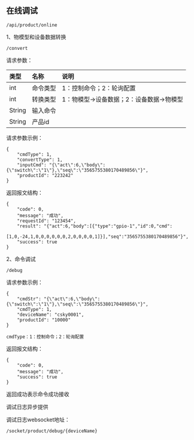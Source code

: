 ## 在线调试

```
/api/product/online
```

1、物模型和设备数据转换

```
/convert
```

请求参数：

| 类型 | 名称 | 说明 |
| :--- | :--- | :--- |
| int | 命令类型 | 1：控制命令；2：轮询配置 |
| int | 转换类型 | 1：物模型-&gt;设备数据；2：设备数据-&gt;物模型 |
| String | 输入命令 |  |
| String | 产品id |  |

请求参数示例：

```
{
    "cmdType": 1,
    "convertType": 1,
    "inputCmd": "{\"act\":6,\"body\":{\"switch\":\"1\"},\"seq\":\"3565755380170489856\"}",
    "productId": "223242"
}
```

返回报文结构：

```
{
    "code": 0,
    "message": "成功",
    "requestId": "123454",
    "result": "{"act":6,"body":[{"type":"gpio-1","id":0,"cmd":
    [1,0,-24,1,0,0,0,0,0,0,2,0,0,0,0,1]}],"seq":"3565755380170489856"}",
    "success": true
}
```

2、命令调试

```
/debug
```

请求参数示例：

```
{
    "cmdStr": "{\"act\":6,\"body\":{\"switch\":\"1\"},\"seq\":\"3565755380170489856\"}",
    "cmdType": 1, 
    "deviceName": "csky0001",
    "productId": "10000"
}
```

```
cmdType：1：控制命令；2：轮询配置
```

返回报文结构：

```
{
    "code": 0,
    "message": "成功",
    "success": true
}
```

返回成功表示命令成功接收

调试日志异步提供

调试日志websocket地址：

```
/socket/product/debug/{deviceName}
```



